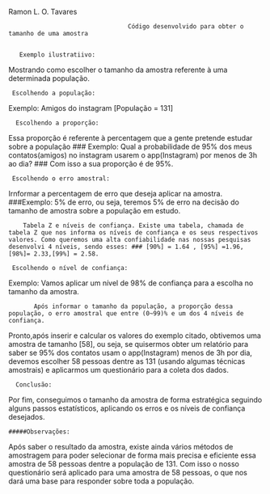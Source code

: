 Ramon L. O. Tavares
                                     
                                     Código desenvolvido para obter o tamanho de uma amostra


       Exemplo ilustratiivo:

Mostrando como escolher o tamanho da amostra referente à uma determinada população.

     Escolhendo a população:  
 Exemplo: Amigos do instagram [População = 131]

      Escolhendo a proporção:
 Essa proporção é referente à percentagem que a gente pretende estudar sobre a população ### Exemplo: Qual a probabilidade de 95% dos meus contatos(amigos) no instagram usarem o app(Instagram) por menos de 3h ao dia? ### Com isso a sua proporção é de 95%.

     Escolhendo o erro amostral:
Irnformar a percentagem de erro que deseja aplicar na amostra. ###Exemplo: 5% de erro, ou seja, teremos 5% de erro na decisão do tamanho de amostra sobre a população em estudo.

        Tabela Z e níveis de confiança. Existe uma tabela, chamada de tabela Z que nos informa os níveis de confiança e os seus respectivos valores. Como queremos uma alta confiabilidade nas nossas pesquisas desenvolvi 4 níveis, sendo esses: ### [90%] = 1.64 , [95%] =1.96,[98%]= 2.33,[99%] = 2.58.

     Escolhendo o nível de confiança:
Exemplo: Vamos aplicar um nível de 98% de confiança para a escolha no tamanho da amostra.

           Após informar o tamanho da população, a proporção dessa população, o erro amostral que entre (0~99)% e um dos 4 níveis de confiança.

   Pronto,após inserir e calcular os valores do exemplo citado, obtivemos uma amostra de tamanho [58], ou seja, se quisermos obter um relatório para saber se 95% dos contatos usam o app(Instagram) menos de 3h por dia, devemos escolher 58 pessoas dentre as 131 (usando algumas técnicas amostrais) e aplicarmos um questionário para a coleta dos dados.

      Conclusão:
Por fim, conseguimos o tamanho da amostra de forma estratégica seguindo alguns passos estatísticos, aplicando os erros e os níveis de confiança desejados.

    #####Observações: 
Após saber o resultado da amostra, existe ainda vários métodos de amostragem para poder selecionar de forma mais precisa e eficiente essa amostra de 58 pessoas dentre a população de 131. Com isso o nosso questionário será aplicado para uma amostra de 58 pessoas, o que nos dará uma base para responder sobre toda a população.

